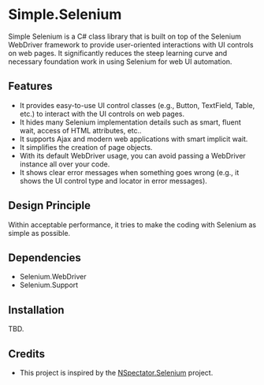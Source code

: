 # Simple.Selenium

Simple Selenium is a C# class library that is built on top of the Selenium WebDriver framework to provide user-oriented interactions with UI controls on web pages. It significantly reduces the steep learning curve and necessary foundation work in using Selenium for web UI automation.

## Features

* It provides easy-to-use UI control classes (e.g., Button, TextField, Table, etc.) to interact with the UI controls on web pages.
* It hides many Selenium implementation details such as smart, fluent wait, access of HTML attributes, etc..
* It supports Ajax and modern web applications with smart implicit wait.
* It simplifies the creation of page objects.
* With its default WebDriver usage, you can avoid passing a WebDriver instance all over your code.
* It shows clear error messages when something goes wrong (e.g., it shows the UI control type and locator in error messages).

## Design Principle

Within acceptable performance, it tries to make the coding with Selenium as simple as possible.

## Dependencies

* Selenium.WebDriver
* Selenium.Support

## Installation

TBD.

## Credits
* This project is inspired by the [NSpectator.Selenium](https://github.com/nspectator/NSpectator.Selenium) project.
